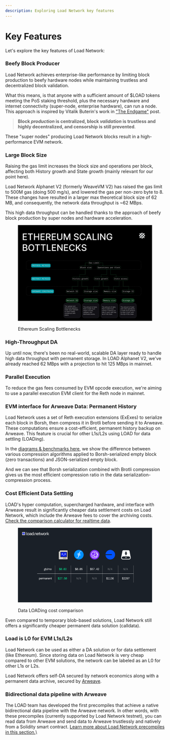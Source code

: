 ```yaml
---
description: Exploring Load Network key features
---
```


# Key Features&#x20;

Let's explore the key features of Load Network:

### Beefy Block Producer

Load Network achieves enterprise-like performance by limiting block production to beefy hardware nodes while maintaining trustless and decentralized block validation.

What this means, is that anyone with a sufficient amount of $LOAD tokens meeting the PoS staking threshold, plus the necessary hardware and internet connectivity (super-node, enterprise hardware), can run a node. This approach is inspired by Vitalik Buterin's work in ["The Endgame"](https://vitalik.eth.limo/general/2021/12/06/endgame.html) post.

> **Block&#x20;**_**production**_**&#x20;is centralized, block&#x20;**_**validation**_**&#x20;is trustless and highly decentralized, and censorship is still prevented**.

These "super nodes" producing Load Network blocks result in a high-performance EVM network.

### Large Block Size

Raising the gas limit increases the block size and operations per block, affecting both History growth and State growth (mainly relevant for our point here).

Load Network Alphanet V2 (formerly WeaveVM V2) has raised the gas limit to 500M gas (doing 500 mg/s), and lowered the gas per non-zero byte to 8. These changes have resulted in a larger max theoretical block size of 62 MB, and consequently, the network data throughput is \~62 MBps.

This high data throughput can be handled thanks to the approach of beefy block production by super nodes and hardware acceleration.

<figure><img src="../.gitbook/assets/image (1) (1) (1).png" alt=""><figcaption><p>Ethereum Scaling Bottlenecks</p></figcaption></figure>

### &#x20;High-Throughput DA

Up until now, there's been no real-world, scalable DA layer ready to handle high data throughput with permanent storage. In LOAD Alphanet V2, we've already reached 62 MBps with a projection to hit 125 MBps in mainnet.

### Parallel Execution

To reduce the gas fees consumed by EVM opcode execution, we're aiming to use a parallel execution EVM client for the Reth node in mainnet.

### EVM interface for Arweave Data: Permanent History

Load Network uses a set of Reth execution extensions (ExExes) to serialize each block in Borsh, then compress it in Brotli before sending it to Arweave. These computations ensure a cost-efficient, permanent history backup on Arweave. This feature is crucial for other L1s/L2s using LOAD for data settling (LOADing).&#x20;

In the [diagrams & benchmarks here](https://github.com/weaveVM/wvm-research), we show the difference between various compression algorithms applied to Borsh-serialized empty block (zero transactions) and JSON-serialized empty block.&#x20;

And we can see that Borsh serialization combined with Brotli compression gives us the most efficient compression ratio in the data serialization-compression process.

### Cost Efficient Data Settling

LOAD's hyper computation, supercharged hardware, and interface with Arweave result in significantly cheaper data settlement costs on Load Network, which include the Arweave fees to cover the archiving costs. [Check the comparison calculator for realtime data](https://www.wvm.dev/calculator).

<figure><img src="../.gitbook/assets/image (24).png" alt=""><figcaption><p>Data LOADing cost comparison</p></figcaption></figure>

Even compared to temporary blob-based solutions, Load Network still offers a significantly cheaper permanent data solution (calldata).

### Load is L0 for EVM L1s/L2s

Load Network can be used as either a DA solution or for data settlement (like Ethereum). Since storing data on Load Network is very cheap compared to other EVM solutions, the network can be labeled as an L0 for other L1s or L2s.

Load Network offers self-DA secured by network economics along with a permanent data archive, secured by [Arweave](https://arweave.org).

### Bidirectional data pipeline with Arweave

The LOAD team has developed the first precompiles that achieve a native bidirectional data pipeline with the Arweave network. In other words, with these precompiles (currently supported by Load Network testnet), you can read data from Arweave and send data to Arweave trustlessly and natively from a Solidity smart contract. [Learn more about Load Network precompiles in this section.](../using-load-network/load-network-precompiles.md)\
